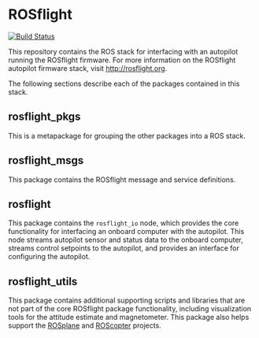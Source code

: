 # ROSflight

[![Build Status](https://travis-ci.org/rosflight/rosflight.svg?branch=master)](https://travis-ci.org/rosflight/rosflight)

This repository contains the ROS stack for interfacing with an autopilot running the ROSflight firmware. For more information on the ROSflight autopilot firmware stack, visit http://rosflight.org.

The following sections describe each of the packages contained in this stack.

## rosflight_pkgs

This is a metapackage for grouping the other packages into a ROS stack.

## rosflight_msgs

This package contains the ROSflight message and service definitions.

## rosflight

This package contains the `rosflight_io` node, which provides the core functionality for interfacing an onboard computer with the autopilot. This node streams autopilot sensor and status data to the onboard computer, streams control setpoints to the autopilot, and provides an interface for configuring the autopilot.

## rosflight_utils

This package contains additional supporting scripts and libraries that are not part of the core ROSflight package functionality, including visualization tools for the attitude estimate and magnetometer. This package also helps support the [ROSplane](https://github.com/byu-magicc/rosplane) and [ROScopter](https://github.com/byu-magicc/roscopter) projects.
